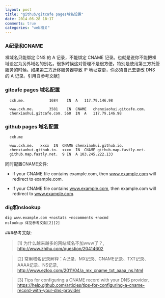 ```yaml
---
layout: post
title: "github/gitcafe pages域名设置"
date: 2014-06-28 18:17
comments: true
categories: "web相关"
---
```




### A纪录和CNAME

  裸域名只能绑定 DNS 的 A 记录，不能绑定 CNAME 记录。也就是说你不能把裸域设定为另外域名的别名。很多时候这对管理不是很方便，特别是使用第三方托管服务的时候。如果第三方迁移服务器导致 IP 地址变更，你必须自己去更改 DNS 的 A 记录。引用自参考文献[1][1]


### gitcafe pages 域名配置

	  cxh.me.			1684	IN	A	117.79.146.98

	  www.cxh.me.		3581	IN	CNAME	chenxiaohui.gitcafe.com.
	  chenxiaohui.gitcafe.com. 560	IN	A	117.79.146.98


### github pages 域名配置

	  cxh.me

	  www.cxh.me.   xxxx  IN  CNAME chenxiaohui.github.io.
	  chenxiaohui.github.io.  xxxx  IN  CNAME github.map.fastly.net.
	  github.map.fastly.net.  9 IN  A 103.245.222.133
	  
  同时配置CNAME文件:

  * If your CNAME file contains example.com, then www.example.com will redirect to example.com.
  
  * If your CNAME file contains www.example.com, then example.com will redirect to www.example.com.

### dig和nslookup

    dig www.example.com +nostats +nocomments +nocmd
    nslookup 详见参考文献[2][2]

[1]: http://www.zhihu.com/question/20414602 "为什么越来越多的网站域名不加www了？"
[2]: http://www.ezloo.com/2011/04/a_mx_cname_txt_aaaa_ns.html "常用域名记录解释：A记录、MX记录、CNAME记录、TXT记录、AAAA记录、NS记录"
[3]: https://help.github.com/articles/tips-for-configuring-a-cname-record-with-your-dns-provider "Tips for configuring a CNAME record with your DNS provider"

###参考文献:

>\[1] 为什么越来越多的网站域名不加www了？, <http://www.zhihu.com/question/20414602>

>\[2] 常用域名记录解释：A记录、MX记录、CNAME记录、TXT记录、AAAA记录、NS记录, <http://www.ezloo.com/2011/04/a_mx_cname_txt_aaaa_ns.html>

>\[3] Tips for configuring a CNAME record with your DNS provider, <https://help.github.com/articles/tips-for-configuring-a-cname-record-with-your-dns-provider>